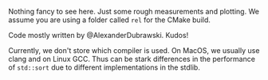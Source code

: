 Nothing fancy to see here. Just some rough measurements and plotting.
We assume you are using a folder called `rel` for the CMake build.

Code mostly written by @AlexanderDubrawski. Kudos!

Currently, we don't store which compiler is used. On MacOS, we usually use clang and on Linux GCC. Thus can be stark differences in the performance of `std::sort` due to different implementations in the stdlib.
